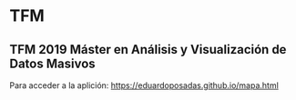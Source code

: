 # TFM
TFM 2019 Máster en Análisis y Visualización de Datos Masivos
---------------

Para acceder a la aplición: 
https://eduardoposadas.github.io/mapa.html

